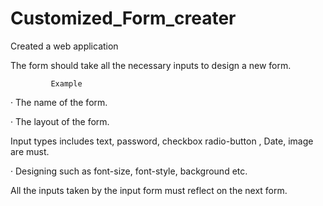 # Customized_Form_creater
 Created a web application

The form should take all the necessary inputs to design a new form.

             Example

·       The name of the form.

·       The layout of the form.

Input types includes text, password, checkbox radio-button , Date, image are must.

·        Designing such as font-size, font-style, background etc.

All the inputs taken by the input form must reflect on the next form.
